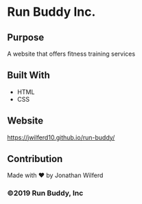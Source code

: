 # Run Buddy Inc.

## Purpose
A website that offers fitness training services

## Built With
* HTML
* CSS

## Website
https://jwilferd10.github.io/run-buddy/

## Contribution
Made with ❤️ by Jonathan Wilferd

### ©️2019 Run Buddy, Inc
